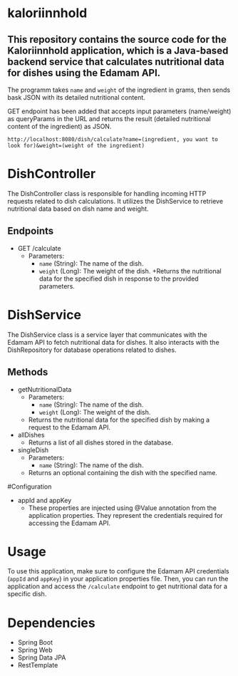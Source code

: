 # kaloriinnhold

## This repository contains the source code for the Kaloriinnhold application, which is a Java-based backend service that calculates nutritional data for dishes using the Edamam API.

The programm takes `name` and `weight` of the ingredient in grams, then sends bask JSON with its detailed nutritional content.

GET endpoint has been added that accepts input parameters (name/weight) as queryParams in the URL and returns the result (detailed nutritional content of the ingredient) as JSON.

```
http://localhost:8080/dish/calculate?name=(ingredient, you want to look for)&weight=(weight of the ingredient)
```
# DishController

The DishController class is responsible for handling incoming HTTP requests related to dish calculations. It utilizes the DishService to retrieve nutritional data based on dish name and weight.

## Endpoints
+ GET /calculate
  + Parameters:
    + `name` (String): The name of the dish.
    + `weight` (Long): The weight of the dish.
  +Returns the nutritional data for the specified dish in response to the provided parameters.

# DishService

The DishService class is a service layer that communicates with the Edamam API to fetch nutritional data for dishes. It also interacts with the DishRepository for database operations related to dishes.

## Methods
+ getNutritionalData
  + Parameters:
    + `name` (String): The name of the dish.
    + `weight` (Long): The weight of the dish.
  + Returns the nutritional data for the specified dish by making a request to the Edamam API.
+ allDishes
  + Returns a list of all dishes stored in the database.
+ singleDish
  + Parameters:
    + `name` (String): The name of the dish.
  + Returns an optional containing the dish with the specified name.
 
#Configuration
+ appId and appKey
  + These properties are injected using @Value annotation from the application properties. They represent the credentials required for accessing the Edamam API.
    
# Usage
To use this application, make sure to configure the Edamam API credentials (`appId` and `appKey`) in your application properties file. Then, you can run the application and access the `/calculate` endpoint to get nutritional data for a specific dish.

# Dependencies
+ Spring Boot
+ Spring Web
+ Spring Data JPA
+ RestTemplate
